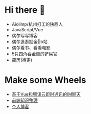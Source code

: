 # Hi there 👋

- Aiolimp/杭州打工的陕西人
- JavaScript/Vue
- 偶尔写写博客
- 偶尔逛逛掘金||b站
- 偶尔看书、看看电影
- 5只四角吞金兽的铲屎官
- 简历(待更)

# Make some Wheels

- [基于Vue和腾讯云即时通讯的IM聊天](https://github.com/Aiolimp/IM-VisitorMessage)
- [前端知识整理](https://github.com/Aiolimp/Aiolimp-Library)
- [个人博客](https://aiolimp.github.io/)


<!--
**Aiolimp/Aiolimp** is a ✨ _special_ ✨ repository because its `README.md` (this file) appears on your GitHub profile.

Here are some ideas to get you started:

- 🔭 I’m currently working on ...
- 🌱 I’m currently learning ...
- 👯 I’m looking to collaborate on ...
- 🤔 I’m looking for help with ...
- 💬 Ask me about ...
- 📫 How to reach me: ...
- 😄 Pronouns: ...
- ⚡ Fun fact: ...
-->
